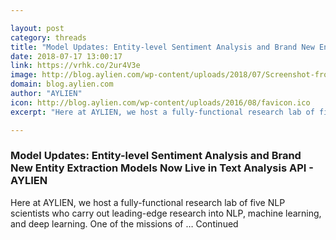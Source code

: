 ```yaml
---

layout: post
category: threads
title: "Model Updates: Entity-level Sentiment Analysis and Brand New Entity Extraction Models Now Live in Text Analysis API - AYLIEN"
date: 2018-07-17 13:00:17
link: https://vrhk.co/2ur4V3e
image: http://blog.aylien.com/wp-content/uploads/2018/07/Screenshot-from-2018-07-06-14-30-13.png
domain: blog.aylien.com
author: "AYLIEN"
icon: http://blog.aylien.com/wp-content/uploads/2016/08/favicon.ico
excerpt: "Here at AYLIEN, we host a fully-functional research lab of five NLP scientists who carry out leading-edge research into NLP, machine learning, and deep learning. One of the missions of … Continued"

---
```


### Model Updates: Entity-level Sentiment Analysis and Brand New Entity Extraction Models Now Live in Text Analysis API - AYLIEN

Here at AYLIEN, we host a fully-functional research lab of five NLP scientists who carry out leading-edge research into NLP, machine learning, and deep learning. One of the missions of … Continued